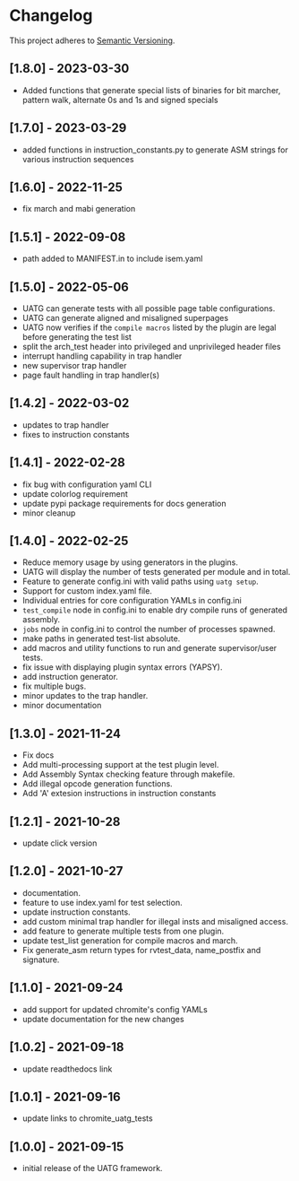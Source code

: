 # Changelog

This project adheres to [Semantic Versioning](https://semver.org/spec/v2.0.0.html).

## [1.8.0] - 2023-03-30
- Added functions that generate special lists of binaries for bit marcher, pattern walk, alternate 0s and 1s and
  signed specials

## [1.7.0] - 2023-03-29
- added functions in instruction_constants.py to generate ASM strings for various instruction sequences

## [1.6.0] - 2022-11-25
- fix march and mabi generation

## [1.5.1] - 2022-09-08
- path added to MANIFEST.in to include isem.yaml 

## [1.5.0] - 2022-05-06
- UATG can generate tests with all possible page table configurations.
- UATG can generate aligned and misaligned superpages
- UATG now verifies if the ``compile macros`` listed by the plugin are legal before generating the test list
- split the arch_test header into privileged and unprivileged header files
- interrupt handling capability in trap handler
- new supervisor trap handler
- page fault handling in trap handler(s)

## [1.4.2] - 2022-03-02
- updates to trap handler
- fixes to instruction constants

## [1.4.1] - 2022-02-28
- fix bug with configuration yaml CLI
- update colorlog requirement
- update pypi package requirements for docs generation
- minor cleanup

## [1.4.0] - 2022-02-25
- Reduce memory usage by using generators in the plugins.
- UATG will display the number of tests generated per module and in total.
- Feature to generate config.ini with valid paths using ``uatg setup``.
- Support for custom index.yaml file.
- Individual entries for core configuration YAMLs in config.ini
- ``test_compile`` node in config.ini to enable dry compile runs of generated assembly.
- ``jobs`` node in config.ini to control the number of processes spawned.
- make paths in generated test-list absolute.
- add macros and utility functions to run and generate supervisor/user tests.
- fix issue with displaying plugin syntax errors (YAPSY).
- add instruction generator.
- fix multiple bugs.
- minor updates to the trap handler.
- minor documentation

## [1.3.0] - 2021-11-24
- Fix docs
- Add multi-processing support at the test plugin level.
- Add Assembly Syntax checking feature through makefile.
- Add illegal opcode generation functions.
- Add 'A' extesion instructions in instruction constants

## [1.2.1] - 2021-10-28
- update click version

## [1.2.0] - 2021-10-27
- documentation.
- feature to use index.yaml for test selection.
- update instruction constants.
- add custom minimal trap handler for illegal insts and misaligned access.
- add feature to generate multiple tests from one plugin.
- update test_list generation for compile macros and march.
- Fix generate_asm return types for rvtest_data, name_postfix and signature.

## [1.1.0] - 2021-09-24
- add support for updated chromite's config YAMLs
- update documentation for the new changes 

## [1.0.2] - 2021-09-18
- update readthedocs link

## [1.0.1] - 2021-09-16
- update links to chromite_uatg_tests

## [1.0.0] - 2021-09-15
- initial release of the UATG framework.
